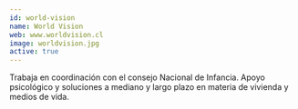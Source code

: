 ```yaml
---
id: world-vision
name: World Vision
web: www.worldvision.cl
image: worldvision.jpg
active: true
---
```

Trabaja en coordinación con el consejo Nacional de Infancia.  Apoyo psicológico y soluciones a mediano y largo plazo en materia de vivienda y medios de vida.
